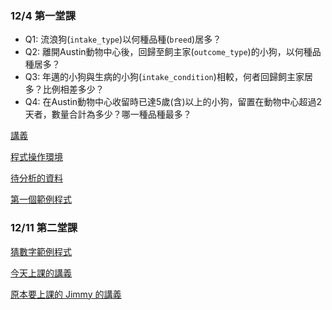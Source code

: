 ### 12/4 第一堂課
- Q1: 流浪狗(`intake_type`)以何種品種(`breed`)居多？
- Q2: 離開Austin動物中心後，回歸至飼主家(`outcome_type`)的小狗，以何種品種居多？
- Q3: 年邁的小狗與生病的小狗(`intake_condition`)相較，何者回歸飼主家居多？比例相差多少？
- Q4: 在Austin動物中心收留時已達5歲(含)以上的小狗，留置在動物中心超過2天者，數量合計為多少？哪一種品種最多？

[講義](https://drive.google.com/file/d/1tkYzYXqgYfUNj70xwU20GTh01MvrPUU3/view)

[程式操作環境](https://repl.it/repls)

[待分析的資料](https://github.com/shes50103/lecture/blob/master/data.csv)

[第一個範例程式](https://repl.it/@shes50103/NiceAbandonedFan)

### 12/11 第二堂課

[猜數字範例程式](https://repl.it/@shes50103/game)

[今天上課的講義](https://drive.google.com/file/d/1lF5SWrD5Wl5OFyBFkMy-1S3Y8rOdGmNP/view)

[原本要上課的 Jimmy 的講義](https://drive.google.com/file/d/1LUVCPz_e34kKDTa51125Flbi3Vcnes57/view)

